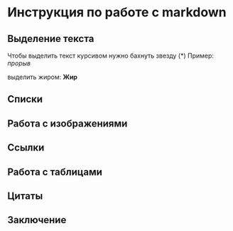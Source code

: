 # Инструкция по работе с markdown

## Выделение текста

Чтобы выделить текст курсивом нужно бахнуть звезду (*) Пример: *прорыв*

выделить жиром: **Жир**

## Списки

## Работа с изображениями

## Ссылки

## Работа с таблицами

## Цитаты

## Заключение